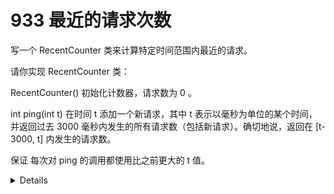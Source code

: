 # 933 最近的请求次数

写一个 RecentCounter 类来计算特定时间范围内最近的请求。

请你实现 RecentCounter 类：

  RecentCounter() 初始化计数器，请求数为 0 。
  
  int ping(int t) 在时间 t 添加一个新请求，其中 t 表示以毫秒为单位的某个时间，并返回过去 3000 毫秒内发生的所有请求数（包括新请求）。确切地说，返回在 [t-3000, t] 内发生的请求数。

保证 每次对 ping 的调用都使用比之前更大的 t 值。
<details>

<details><summary>Click to expand</summary>

```cpp
class RecentCounter {
    queue<int> q;
public:
    RecentCounter() {
    }
    
    int ping(int t) {
        q.push(t);
        while(q.front()<t-3000){
            q.pop();
        }
        return q.size();
    }
};
```
</details>
</details>
 
